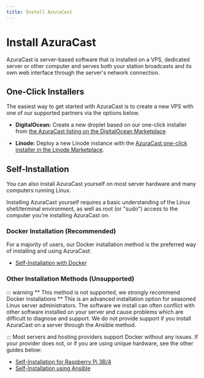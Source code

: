 ```yaml
---
title: Install AzuraCast
---
```


# Install AzuraCast

AzuraCast is server-based software that is installed on a VPS, dedicated server or other computer and serves both your station broadcasts and its own web interface through the server's network connection.

## One-Click Installers

The easiest way to get started with AzuraCast is to create a new VPS with one of our supported partners via the options below.

 - **DigitalOcean:** Create a new droplet based on our one-click installer from [the AzuraCast listing on the DigitalOcean Marketplace](https://marketplace.digitalocean.com/apps/azuracast?refcode=1023fa8af513).

 - **Linode:** Deploy a new Linode instance with the [AzuraCast one-click installer in the Linode Marketplace](https://www.linode.com/marketplace/apps/linode/azuracast/?r=68daf2976efcb77d2e3d4ced67a02b031edc3ba1).

## Self-Installation

You can also install AzuraCast yourself on most server hardware and many computers running Linux.

Installing AzuraCast yourself requires a basic understanding of the Linux shell/terminal environment, as well as root (or "sudo") access to the computer you're installing AzuraCast on.

### Docker Installation (Recommended)

For a majority of users, our Docker installation method is the preferred way of installing and using AzuraCast:

 - [Self-Installation with Docker](docker)

### Other Installation Methods (Unsupported) 

::: warning
** This method is not supported, we strongly recommend Docker installations **
This is an advanced installation option for seasoned Linux server administrators. The software we install can often conflict with other software installed on your server and cause problems which are difficult to diagnose and support. We do not provide support if you install AzuraCast on a server through the Ansible method.  

::: 
Most servers and hosting providers support Docker without any issues. If your provider does not, or if you are using unique hardware, see the other guides below:

 - [Self-Installation for Raspberry Pi 3B/4](raspberry-pi)
 - [Self-Installation using Ansible](ansible)